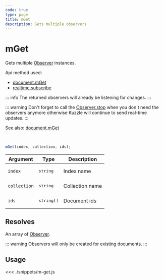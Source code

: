 ```yaml
---
code: true
type: page
title: mGet
description: Gets multiple observers
---
```


# mGet

Gets multiple [Observer](/sdk/js/7/core-classes/observer) instances.

Api method used:
 - [document.mGet](/sdk/js/7/controllers/document/m-get)
 - [realtime.subscribe](/sdk/js/7/controllers/realtime/subscribe)

::: info
The returned observers will already be listening for changes.
:::

::: warning 
Don't forget to call the [Observer.stop](/sdk/js/7/core-classes/observer/stop) when you don't need the observers anymore otherwise Kuzzle will continue to send real-time updates.
:::

See also: [document.mGet](/sdk/js/7/controllers/document/m-get)

<br/>

```js
mGet(index, collection, ids);
```

| Argument     | Type                | Description     |
|--------------|---------------------|-----------------|
| `index`      | <pre>string</pre>   | Index name      |
| `collection` | <pre>string</pre>   | Collection name |
| `ids`        | <pre>string[]</pre> | Document ids    |

## Resolves

An array of [Observer](/sdk/js/7/core-classes/observer).  

::: warning
Observers will only be created for existing documents.
:::

## Usage

<<< ./snippets/m-get.js
